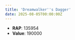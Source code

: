 ```yaml
---
title: 'Dreamwalker''s Dagger'
date: 2025-08-05T00:00:00Z
---
```

- **RAP**: 135954
- **Value**: 190000
